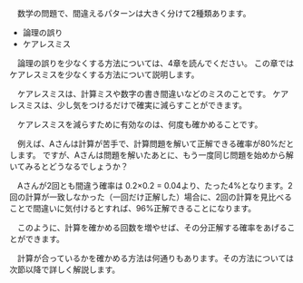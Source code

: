 <!--
5.1 ケアレスミスの防ぎ方 -東大卒が教える高校数学の考え方-
-->
　数学の問題で、間違えるパターンは大きく分けて2種類あります。

- 論理の誤り
- ケアレスミス

　論理の誤りを少なくする方法については、4章を読んでください。
この章ではケアレスミスを少なくする方法について説明します。

　ケアレスミスは、計算ミスや数字の書き間違いなどのミスのことです。
ケアレスミスは、少し気をつけるだけで確実に減らすことができます。

　ケアレスミスを減らすために有効なのは、何度も確かめることです。

　例えば、Aさんは計算が苦手で、計算問題を解いて正解できる確率が80%だとします。
ですが、Aさんは問題を解いたあとに、もう一度同じ問題を始めから解いてみるとどうなるでしょうか？

　Aさんが2回とも間違う確率は 0.2×0.2 = 0.04より、たった4%となります。2回の計算が一致しなかった（一回だけ正解した）場合に、2回の計算を見比べることで間違いに気付けるとすれば、96%正解できることになります。

　このように、計算を確かめる回数を増やせば、その分正解する確率をあげることができます。

　計算が合っているかを確かめる方法は何通りもあります。その方法については次節以降で詳しく解説します。

